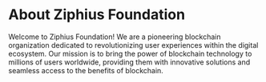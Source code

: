 # About Ziphius Foundation
Welcome to Ziphius Foundation! We are a pioneering blockchain organization dedicated to revolutionizing user experiences within the digital ecosystem. Our mission is to bring the power of blockchain technology to millions of users worldwide, providing them with innovative solutions and seamless access to the benefits of blockchain.


